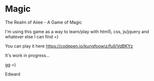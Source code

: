 # Magic
The Realm of Aiiee - A Game of Magic

I'm using this game as a way to learn/play with html5, css, js/jquery and whatever else I can find =) 

You can play it here https://codepen.io/kungfoowiz/full/VdBKYz

It's work in progress...

gg =)

Edward
